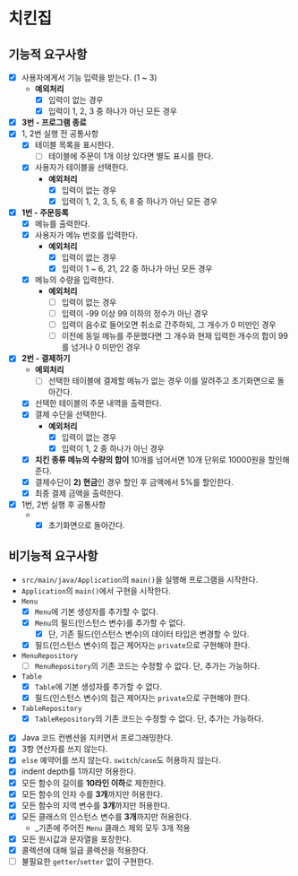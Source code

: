 # 치킨집

## 기능적 요구사항

- [x] 사용자에게서 기능 입력을 받는다. (1 ~ 3)
  - **예외처리**
    - [x] 입력이 없는 경우
    - [x] 입력이 1, 2, 3 중 하나가 아닌 모든 경우
- [x] **3번 - 프로그램 종료**
- [x] 1, 2번 실행 전 공통사항
  - [x] 테이블 목록을 표시한다.
    - [ ] 테이블에 주문이 1개 이상 있다면 별도 표시를 한다.
  - [x] 사용자가 테이블을 선택한다.
    - **예외처리**
      - [x] 입력이 없는 경우
      - [x] 입력이 1, 2, 3, 5, 6, 8 중 하나가 아닌 모든 경우
- [x] **1번 - 주문등록**
  - [x] 메뉴를 출력한다.
  - [x] 사용자가 메뉴 번호를 입력한다.
    - **예외처리**
      - [x] 입력이 없는 경우
      - [x] 입력이 1 ~ 6, 21, 22 중 하나가 아닌 모든 경우
  - [x] 메뉴의 수량을 입력한다.
    - **예외처리**
      - [ ] 입력이 없는 경우
      - [ ] 입력이 -99 이상 99 이하의 정수가 아닌 경우
      - [ ] 입력이 음수로 들어오면 취소로 간주하되, 그 개수가 0 미만인 경우
      - [ ] 이전에 동일 메뉴를 주문했다면 그 개수와 현재 입력한 개수의 합이 99를 넘거나 0 미만인 경우
- [x] **2번 - 결제하기**
  - **예외처리**
    - [ ] 선택한 테이블에 결제할 메뉴가 없는 경우 이를 알려주고 초기화면으로 돌아간다.
  - [x] 선택한 테이블의 주문 내역을 출력한다.
  - [x] 결제 수단을 선택한다.
    - **예외처리**
      - [x] 입력이 없는 경우
      - [x] 입력이 1, 2 중 하나가 아닌 경우
  - [x] **치킨 종류 메뉴의 수량의 합이** 10개를 넘어서면 10개 단위로 10000원을 할인해준다.
  - [x] 결제수단이 **2) 현금**인 경우 할인 후 금액에서 5%를 할인한다.
  - [x] 최종 결제 금액을 출력한다.  
- [x] 1번, 2번 실행 후 공통사항
  - - [x] 초기화면으로 돌아간다. 

## 비기능적 요구사항

- `src/main/java/Application`의 `main()`을 실행해 프로그램을 시작한다.
- `Application`의 `main()`에서 구현을 시작한다.
- `Menu`
  - [x] `Menu`에 기본 생성자를 추가할 수 없다.
  - [x] `Menu`의 필드(인스턴스 변수)를 추가할 수 없다.
    - [x] 단, 기존 필드(인스턴스 변수)의 데이터 타입은 변경할 수 있다.
  - [x] 필드(인스턴스 변수)의 접근 제어자는 `private`으로 구현해야 한다.
- `MenuRepository`
  - [ ] `MenuRepository`의 기존 코드는 수정할 수 없다. 단, 추가는 가능하다.
- `Table`
  - [x] `Table`에 기본 생성자를 추가할 수 없다.
  - [x] 필드(인스턴스 변수)의 접근 제어자는 `private`으로 구현해야 한다.
- `TableRepository`
  - [x] `TableRepository`의 기존 코드는 수정할 수 없다. 단, 추가는 가능하다.
- [x] Java 코드 컨벤션을 지키면서 프로그래밍한다.
- [x] 3항 연산자를 쓰지 않는다.
- [x] `else` 예약어를 쓰지 않는다. `switch`/`case`도 허용하지 않는다.
- [x] indent depth를 1까지만 허용한다.
- [x] 모든 함수의 길이를 **10라인 이하**로 제한한다.
- [x] 모든 함수의 인자 수를 **3개**까지만 허용한다.
- [x] 모든 함수의 지역 변수를 **3개**까지만 허용한다.
- [x] 모든 클래스의 인스턴스 변수를 **3개**까지만 허용한다.
  - _기존에 주어진 `Menu` 클래스 제외 모두 3개 적용
- [x] 모든 원시값과 문자열을 포장한다.
- [x] 콜렉션에 대해 일급 콜렉션을 적용한다.
- [ ] 불필요한 `getter`/`setter` 없이 구현한다.
